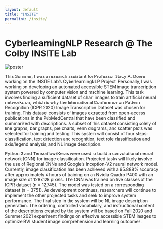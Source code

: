 ```yaml
---
layout: default
title: "INSITE"
permalink: /insite/
---
```


# CyberlearningNLP Research @ The Colby INSITE Lab

![poster](../assets/poster.png)

This Summer, I was a research assistant for Professor Stacy A. Doore working on the INSITE Lab’s CyberlearningNLP Project. Personally, I was working on developing an automated accessible STEM image transcription system powered by computer vision and machine learning. This task involves finding a sufficient dataset of chart images to train artificial neural networks on, which is why the International Conference on Pattern Recognition (ICPR 2020) Image Transcription Dataset was chosen for training. This dataset consists of images extracted from open-access publications in the PubMedCentral that have been classified and summarized with descriptions. A subset of this dataset consisting solely of line graphs, bar graphs, pie charts, venn diagrams, and scatter plots was selected for training and testing. This system will consist of four steps: classification, text detection and recognition, text role classification and axis/legend analysis, and NL image description.

Python 3 and Tensorflow/Keras were used to build a convolutional neural network (CNN) for image classification. Projected tasks will likely involve the use of Regional CNNs and Google’s Inception-V2 neural network model. Currently, image classification has been achieved with a 95.888% accuracy after approximately 4 hours of training on an Nvidia Quadro P400 with an image size of 128x128 pixels. The CNN was trained on five classes of the ICPR dataset (n = 12,745). The model was tested on a corresponding dataset (n = 3751). As development continues, researchers will continue to implement the other projected tasks and seek to improve system performance. The final step in the system will be NL image description generation. The ordering, controlled vocabulary, and instructional content of the descriptions created by the system will be based on Fall 2020 and Summer 2021 experiment findings on effective accessible STEM images to optimize BVI student image comprehension and learning outcomes.
